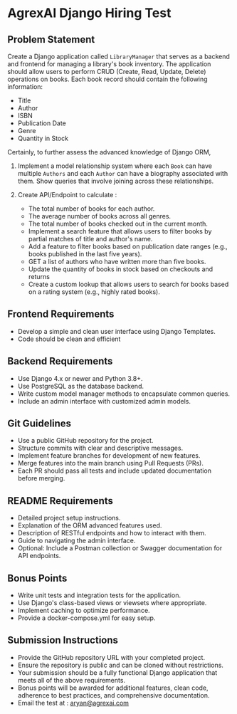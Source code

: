 # AgrexAI Django Hiring Test

## Problem Statement

Create a Django application called `LibraryManager` that serves as a backend and frontend for managing a library's book inventory. The application should allow users to perform CRUD (Create, Read, Update, Delete) operations on books. Each book record should contain the following information:

- Title
- Author
- ISBN
- Publication Date
- Genre
- Quantity in Stock

Certainly, to further assess the advanced knowledge of Django ORM,

1.  Implement a model relationship system where each `Book` can have multiple `Authors` and each `Author` can have a biography associated with them. Show queries that involve joining across these relationships.

2.  Create API/Endpoint to calculate : 
    - The total number of books for each author.
    - The average number of books across all genres.
    - The total number of books checked out in the current month.
    - Implement a search feature that allows users to filter books by partial matches of title and author's name.
    - Add a feature to filter books based on publication date ranges (e.g., books published in the last five years).
    - GET a list of authors who have written more than five books.
    - Update the quantity of books in stock based on checkouts and returns 
    - Create a custom lookup that allows users to search for books based on a rating system (e.g., highly rated books).


## Frontend Requirements

- Develop a simple and clean user interface using Django Templates.
- Code should be clean and efficient

## Backend Requirements

- Use Django 4.x or newer and Python 3.8+.
- Use PostgreSQL as the database backend.
- Write custom model manager methods to encapsulate common queries.
- Include an admin interface with customized admin models.

## Git Guidelines

- Use a public GitHub repository for the project.
- Structure commits with clear and descriptive messages.
- Implement feature branches for development of new features.
- Merge features into the main branch using Pull Requests (PRs).
- Each PR should pass all tests and include updated documentation before merging.

## README Requirements

- Detailed project setup instructions.
- Explanation of the ORM advanced features used.
- Description of RESTful endpoints and how to interact with them.
- Guide to navigating the admin interface.
- Optional: Include a Postman collection or Swagger documentation for API endpoints.

## Bonus Points

- Write unit tests and integration tests for the application.
- Use Django's class-based views or viewsets where appropriate.
- Implement caching to optimize performance.
- Provide a docker-compose.yml for easy setup.

## Submission Instructions

- Provide the GitHub repository URL with your completed project.
- Ensure the repository is public and can be cloned without restrictions.
- Your submission should be a fully functional Django application that meets all of the above requirements.
- Bonus points will be awarded for additional features, clean code, adherence to best practices, and comprehensive documentation.
- Email the test at : aryan@agrexai.com

